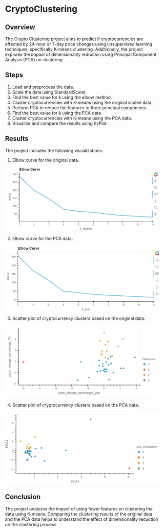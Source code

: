 # CryptoClustering

## Overview

The Crypto Clustering project aims to predict if cryptocurrencies are affected by 24-hour or 7-day price changes using unsupervised learning techniques, specifically K-means clustering. Additionally, the project explores the impact of dimensionality reduction using Principal Component Analysis (PCA) on clustering.

## Steps

1. Load and preprocess the data.
2. Scale the data using StandardScaler.
3. Find the best value for k using the elbow method.
4. Cluster cryptocurrencies with K-means using the original scaled data.
5. Perform PCA to reduce the features to three principal components.
6. Find the best value for k using the PCA data.
7. Cluster cryptocurrencies with K-means using the PCA data.
8. Visualize and compare the results using hvPlot.

## Results

The project includes the following visualizations:

1. Elbow curve for the original data.

![elbow_curve.png](images/elbow_curve.png)

2. Elbow curve for the PCA data.

![elbow_pca_curve.png](images/elbow_pca_curve.png)

3. Scatter plot of cryptocurrency clusters based on the original data.

![market_scatter.png](images/market_scatter.png)

4. Scatter plot of cryptocurrency clusters based on the PCA data.

![marker_pca_scatter.png](images/market_pca_scatter.png)

## Conclusion

The project analyzes the impact of using fewer features on clustering the data using K-means. Comparing the clustering results of the original data and the PCA data helps to understand the effect of dimensionality reduction on the clustering process.


